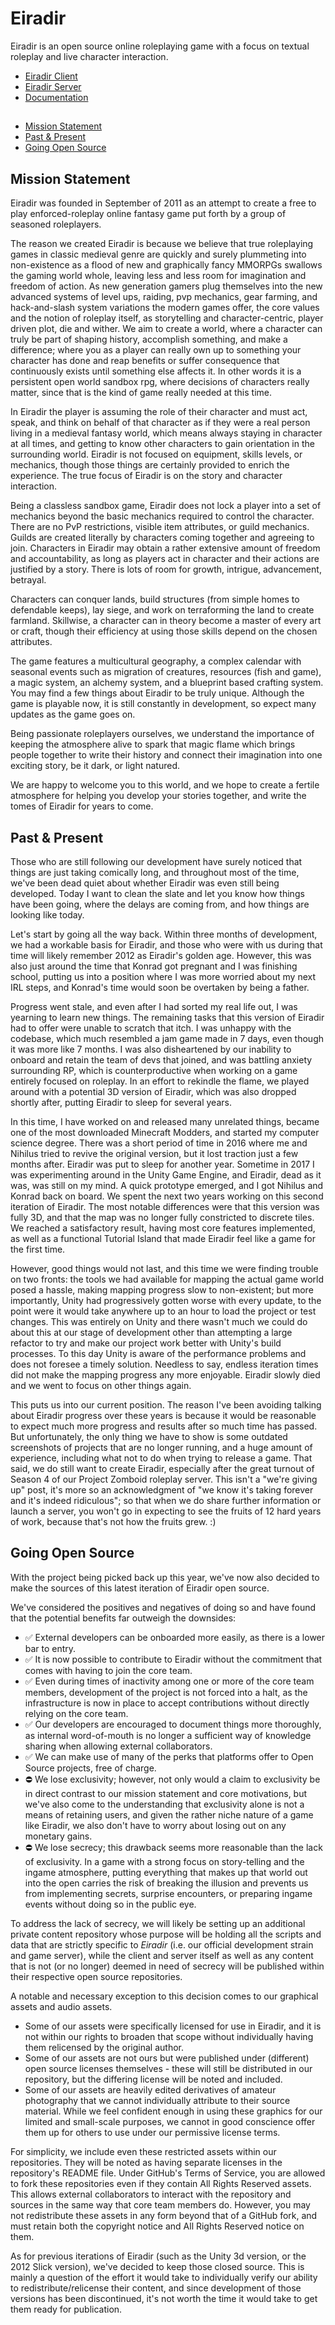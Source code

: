 # Eiradir

Eiradir is an open source online roleplaying game with a focus on textual roleplay and live character interaction.

- [Eiradir Client](https://github.com/Eiradir/eiradir-client)
- [Eiradir Server](https://github.com/Eiradir/eiradir-server)
- [Documentation](https://github.com/Eiradir/eiradir-docs)

##

- [Mission Statement](#mission-statement)
- [Past & Present](#past--present)
- [Going Open Source](#going-open-source)

## Mission Statement

Eiradir was founded in September of 2011 as an attempt to create a free to play enforced-roleplay online fantasy game put forth by a group of seasoned roleplayers.

The reason we created Eiradir is because we believe that true roleplaying games in classic medieval genre are quickly and surely plummeting into non-existence as a flood of new and graphically fancy MMORPGs swallows the gaming world whole, leaving less and less room for imagination and freedom of action. As new generation gamers plug themselves into the new advanced systems of level ups, raiding, pvp mechanics, gear farming, and hack-and-slash system variations the modern games offer, the core values and the notion of roleplay itself, as storytelling and character-centric, player driven plot, die and wither. We aim to create a world, where a character can truly be part of shaping history, accomplish something, and make a difference; where you as a player can really own up to something your character has done and reap benefits or suffer consequence that continuously exists until something else affects it. In other words it is a persistent open world sandbox rpg, where decisions of characters really matter, since that is the kind of game really needed at this time.

In Eiradir the player is assuming the role of their character and must act, speak, and think on behalf of that character as if they were a real person living in a medieval fantasy world, which means always staying in character at all times, and getting to know other characters to gain orientation in the surrounding world. Eiradir is not focused on equipment, skills levels, or mechanics, though those things are certainly provided to enrich the experience. The true focus of Eiradir is on the story and character interaction.

Being a classless sandbox game, Eiradir does not lock a player into a set of mechanics beyond the basic mechanics required to control the character. There are no PvP restrictions, visible item attributes, or guild mechanics. Guilds are created literally by characters coming together and agreeing to join. Characters in Eiradir may obtain a rather extensive amount of freedom and accountability, as long as players act in character and their actions are justified by a story. There is lots of room for growth, intrigue, advancement, betrayal.

Characters can conquer lands, build structures (from simple homes to defendable keeps), lay siege, and work on terraforming the land to create farmland. Skillwise, a character can in theory become a master of every art or craft, though their efficiency at using those skills depend on the chosen attributes.

The game features a multicultural geography, a complex calendar with seasonal events such as migration of creatures, resources (fish and game), a magic system, an alchemy system, and a blueprint based crafting system. You may find a few things about Eiradir to be truly unique. Although the game is playable now, it is still constantly in development, so expect many updates as the game goes on.

Being passionate roleplayers ourselves, we understand the importance of keeping the atmosphere alive to spark that magic flame which brings people together to write their history and connect their imagination into one exciting story, be it dark, or light natured.

We are happy to welcome you to this world, and we hope to create a fertile atmosphere for helping you develop your stories together, and write the tomes of Eiradir for years to come.

## Past & Present

Those who are still following our development have surely noticed that things are just taking comically long, and throughout most of the time, we've been dead quiet about whether Eiradir was even still being developed. Today I want to clean the slate and let you know how things have been going, where the delays are coming from, and how things are looking like today.

Let's start by going all the way back. Within three months of development, we had a workable basis for Eiradir, and those who were with us during that time will likely remember 2012 as Eiradir's golden age. However, this was also just around the time that Konrad got pregnant and I was finishing school, putting us into a position where I was more worried about my next IRL steps, and Konrad's time would soon be overtaken by being a father.

Progress went stale, and even after I had sorted my real life out, I was yearning to learn new things. The remaining tasks that this version of Eiradir had to offer were unable to scratch that itch. I was unhappy with the codebase, which much resembled a jam game made in 7 days, even though it was more like 7 months. I was also disheartened by our inability to onboard and retain the team of devs that joined, and was battling anxiety surrounding RP, which is counterproductive when working on a game entirely focused on roleplay. In an effort to rekindle the flame, we played around with a potential 3D version of Eiradir, which was also dropped shortly after, putting Eiradir to sleep for several years.

In this time, I have worked on and released many unrelated things, became one of the most downloaded Minecraft Modders, and started my computer science degree. There was a short period of time in 2016 where me and Nihilus tried to revive the original version, but it lost traction just a few months after. Eiradir was put to sleep for another year.
Sometime in 2017 I was experimenting around in the Unity Game Engine, and Eiradir, dead as it was, was still on my mind. A quick prototype emerged, and I got Nihilus and Konrad back on board. We spent the next two years working on this second iteration of Eiradir. The most notable differences were that this version was fully 3D, and that the map was no longer fully constricted to discrete tiles. We reached a satisfactory result, having most core features implemented, as well as a functional Tutorial Island that made Eiradir feel like a game for the first time.

However, good things would not last, and this time we were finding trouble on two fronts: the tools we had available for mapping the actual game world posed a hassle, making mapping progress slow to non-existent; but more importantly, Unity had progressively gotten worse with every update, to the point were it would take anywhere up to an hour to load the project or test changes. This was entirely on Unity and there wasn't much we could do about this at our stage of development other than attempting a large refactor to try and make our project work better with Unity's build processes. To this day Unity is aware of the performance problems and does not foresee a timely solution. Needless to say, endless iteration times did not make the mapping progress any more enjoyable. Eiradir slowly died and we went to focus on other things again.

This puts us into our current position. The reason I've been avoiding talking about Eiradir progress over these years is because it would be reasonable to expect much more progress and results after so much time has passed. But unfortunately, the only thing we have to show is some outdated screenshots of projects that are no longer running, and a huge amount of experience, including what not to do when trying to release a game.
That said, we do still want to create Eiradir, especially after the great turnout of Season 4 of our Project Zomboid roleplay server. This isn't a "we're giving up" post, it's more so an acknowledgment of "we know it's taking forever and it's indeed ridiculous"; so that when we do share further information or launch a server, you won't go in expecting to see the fruits of 12 hard years of work, because that's not how the fruits grew. :)

## Going Open Source

With the project being picked back up this year, we've now also decided to make the sources of this latest iteration of Eiradir open source.

We've considered the positives and negatives of doing so and have found that the potential benefits far outweigh the downsides:

- ✅ External developers can be onboarded more easily, as there is a lower bar to entry.
- ✅ It is now possible to contribute to Eiradir without the commitment that comes with having to join the core team.
- ✅ Even during times of inactivity among one or more of the core team members, development of the project is not forced into a halt, as the infrastructure is now in place to accept contributions without directly relying on the core team.
- ✅ Our developers are encouraged to document things more thoroughly, as internal word-of-mouth is no longer a sufficient way of knowledge sharing when allowing external collaborators.
- ✅ We can make use of many of the perks that platforms offer to Open Source projects, free of charge.
- ⛔ We lose exclusivity; however, not only would a claim to exclusivity be in direct contrast to our mission statement and core motivations, but we've also come to the understanding that exclusivity alone is not a means of retaining users, and given the rather niche nature of a game like Eiradir, we also don't have to worry about losing out on any monetary gains.
- ⛔ We lose secrecy; this drawback seems more reasonable than the lack of exclusivity. In a game with a strong focus on story-telling and the ingame atmosphere, putting everything that makes up that world out into the open carries the risk of breaking the illusion and prevents us from implementing secrets, surprise encounters, or preparing ingame events without doing so in the public eye.

To address the lack of secrecy, we will likely be setting up an additional private content repository whose purpose will be holding all the scripts and data that are strictly specific to *Eiradir* (i.e. our official development strain and game server), while the client and server itself as well as any content that is not (or no longer) deemed in need of secrecy will be published within their respective open source repositories.

A notable and necessary exception to this decision comes to our graphical assets and audio assets.

- Some of our assets were specifically licensed for use in Eiradir, and it is not within our rights to broaden that scope without individually having them relicensed by the original author.
- Some of our assets are not ours but were published under (different) open source licenses themselves - these will still be distributed in our repository, but the differing license will be noted and included.
- Some of our assets are heavily edited derivatives of amateur photography that we cannot individually attribute to their source material. While we feel confident enough in using these graphics for our limited and small-scale purposes, we cannot in good conscience offer them up for others to use under our permissive license terms.

For simplicity, we include even these restricted assets within our repositories. They will be noted as having separate licenses in the repository's README file. Under GitHub's Terms of Service, you are allowed to fork these repositories even if they contain All Rights Reserved assets. This allows external collaborators to interact with the repository and sources in the same way that core team members do. However, you may not redistribute these assets in any form beyond that of a GitHub fork, and must retain both the copyright notice and All Rights Reserved notice on them.

As for previous iterations of Eiradir (such as the Unity 3d version, or the 2012 Slick version), we've decided to keep those closed source. This is mainly a question of the effort it would take to individually verify our ability to redistribute/relicense their content, and since development of those versions has been discontinued, it's not worth the time it would take to get them ready for publication.
